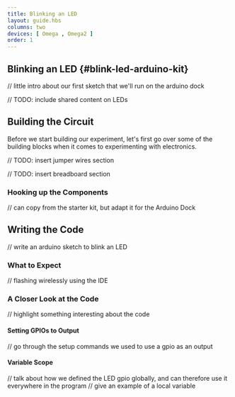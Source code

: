 ```yaml
---
title: Blinking an LED
layout: guide.hbs
columns: two
devices: [ Omega , Omega2 ]
order: 1
---
```


## Blinking an LED {#blink-led-arduino-kit}

// little intro about our first sketch that we'll run on the arduino dock


// TODO: include shared content on LEDs

## Building the Circuit

Before we start building our experiment, let's first go over some of the building blocks when it comes to experimenting with electronics.

// TODO: insert jumper wires section

// TODO: insert breadboard section

### Hooking up the Components
// can copy from the starter kit, but adapt it for the Arduino Dock

## Writing the Code

// write an arduino sketch to blink an LED

### What to Expect

// flashing wirelessly using the IDE

### A Closer Look at the Code

// highlight something interesting about the code

#### Setting GPIOs to Output

// go through the setup commands we used to use a gpio as an output

#### Variable Scope

// talk about how we defined the LED gpio globally, and can therefore use it everywhere in the program
// give an example of a local variable
